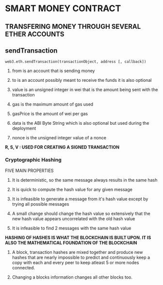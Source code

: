 # SMART MONEY CONTRACT

## TRANSFERING MONEY THROUGH SEVERAL ETHER ACCOUNTS

## sendTransaction

`web3.eth.sendTransaction(transactionObject, address [, callback])`

1. from is an account that is sending money

2. to is an account possibly meant to receive the funds it is also optional

3. value is an unsigned integer in wei that is the amount being sent with the transaction

4. gas is the maximum amount of gas used

5. gasPrice is the amount of wei per gas

6. data is the ABI Byte String which is also optional but used during the deployment

7. nonce is the unsigned integer value of a nonce

**R, S, V : USED FOR CREATING A SIGNED TRANSACTION**

### Cryptographic Hashing 

FIVE MAIN PROPERTIES

1. It is deterministic, so the same message always results in the same hash

2. It is quick to compute the hash value for any given message

3. It is infeasible to generate a message from it's hash value except by trying all possible messages

4. A small change should change the hash value so extensively that the new hash value appears uncorrelated with the old hash value

5. It is infeasible to find 2 messages with the same hash value

**HASHING OF HASHES IS WHAT THE BLOCKCHAIN IS BUILT UPON. IT IS ALSO THE MATHEMATICAL FOUNDATION OF THE BLOCKCHAIN**

1. A block, transaction hashes are mixed together and produce new hashes that are nearly impossible to predict and continuously keep a copy with each and every peer to keep atleast 5 or more nodes connected.

2. Changing a blocks information changes all other blocks too.
